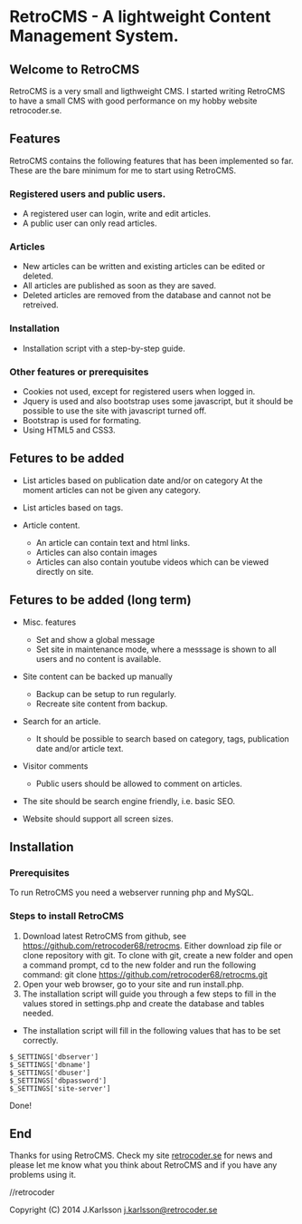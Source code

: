 # RetroCMS - A lightweight Content Management System.

## Welcome to RetroCMS
RetroCMS is a very small and ligthweight CMS. I started writing RetroCMS
to have a small CMS with good performance on my hobby website retrocoder.se.

## Features
RetroCMS contains the following features that has been implemented so far.
These are the bare minimum for me to start using RetroCMS.

### Registered users and public users.
- A registered user can login, write and edit articles.
- A public user can only read articles.


### Articles
- New articles can be written and existing articles can be edited or deleted.
- All articles are published as soon as they are saved.
- Deleted articles are removed from the database and cannot not be retreived.

### Installation
- Installation script vith a step-by-step guide.

### Other features or prerequisites
  - Cookies not used, except for registered users when logged in.
  - Jquery is used and also bootstrap uses some javascript,
  but it should be possible to use the site with javascript turned off.
  - Bootstrap is used for formating.
  - Using HTML5 and CSS3.

## Fetures to be added
- List articles based on publication date and/or on category
At the moment articles can not be given any category.
- List articles based on tags.

- Article content.
  - An article can contain text and html links.
  - Articles can also contain images
  - Articles can also contain youtube videos which can be viewed directly on site.

## Fetures to be added (long term)
- Misc. features
  - Set and show a global message
  - Set site in maintenance mode, where a messsage is shown to all users and no content is available.


- Site content can be backed  up manually
  - Backup can be setup to run regularly.
  - Recreate site content from backup.


- Search for an article.
  - It should be possible to search based on category, tags, publication date and/or article text.


- Visitor comments
  - Public users should be allowed to comment on articles.


- The site should be search engine friendly, i.e. basic SEO.
- Website should support all screen sizes.

## Installation
### Prerequisites
To run RetroCMS you need a webserver running php and MySQL.

### Steps to install RetroCMS
1. Download latest RetroCMS from github, see https://github.com/retrocoder68/retrocms.
Either download zip file or clone repository with git.
To clone with git, create a new folder and open a command prompt,
cd to the new folder and run the following command:
git clone https://github.com/retrocoder68/retrocms.git
2. Open your web browser, go to your site and run install.php.
3. The installation script will guide you through a few steps to fill
in the values stored in settings.php and create the database and tables needed.
  - The installation script will fill in the following values that 
has to be set correctly.
```
$_SETTINGS['dbserver']
$_SETTINGS['dbname']
$_SETTINGS['dbuser']
$_SETTINGS['dbpassword']
$_SETTINGS['site-server']
```

Done!

## End
Thanks for using RetroCMS. Check my site [retrocoder.se](https://retrocoder.se) for news and please
let me know what you think about RetroCMS and if you have any problems using it.

//retrocoder

Copyright (C) 2014 J.Karlsson <j.karlsson@retrocoder.se>
